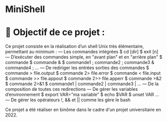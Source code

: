 # MiniShell

# 🎯 Objectif de ce projet :

Ce projet consiste en la réalisation d’un shell Unix très élémentaire, permettant au minimum :
— Les commandes intégrées $ cd [dir]
$ exit [n]
— D’exécuter des commandes simple, en "avant plan" et en "arrière plan"
$ commande
$ commande &
$ commande1 ; commande2 ; commande3 & commande4 ; ...
— De rediriger les entrées sorties des commandes
$ commande > file.output
$ commande 2> file.error
$ commande < file.input
$ commande >> file.appout
$ commande 2>> file.apperr
$ commande >&2
$ commande 2>&1
$ commande1 | commande2 | commande3 | ...
— De la composition de toutes ces redirections
— De gérer les variables d’environnement
$ export VAR="ma variable"
$ echo $VAR
$ unset VAR
...
— De gérer les opérateurs !, && et || comme les gère le bash

Ce projet a été réaliser en binôme dans le cadre d'un projet universitaire en 2022.
